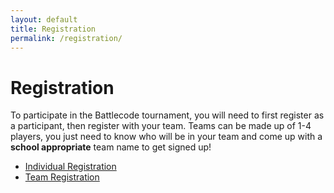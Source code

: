 ```yaml
---
layout: default
title: Registration
permalink: /registration/
---
```


# Registration

To participate in the Battlecode tournament, you will need to first register as a participant, then register with your team. Teams can be made up of 1-4 players, you just need to know who will be in your team and come up with a **school appropriate** team name to get signed up!

* [Individual Registration](/registration/individual/)
* [Team Registration](/registration/teams/)
